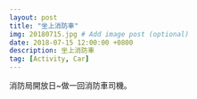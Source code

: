 ```yaml
---
layout: post
title: "坐上消防車"
img: 20180715.jpg # Add image post (optional)
date: 2018-07-15 12:00:00 +0800
description: 坐上消防車
tag: [Activity, Car]
---
```

消防局開放日~做一回消防車司機。